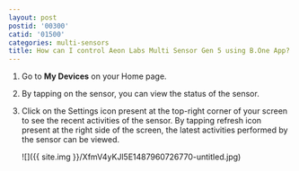 ```yaml
---
layout: post
postid: '00300'
catid: '01500'
categories: multi-sensors
title: How can I control Aeon Labs Multi Sensor Gen 5 using B.One App?
---
```


1. Go to **My Devices** on your Home page.

2. By tapping on the sensor, you can view the status of the sensor.

3. Click on the Settings icon present at the top-right corner of your screen to see the recent activities of the sensor. By tapping refresh icon present at the right side of the screen, the latest activities performed by the sensor can be viewed.

    ![]({{ site.img }}/XfmV4yKJl5E1487960726770-untitled.jpg)
